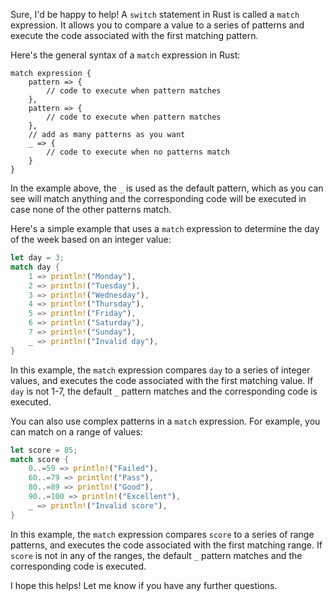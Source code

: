 Sure, I'd be happy to help! A `switch` statement in Rust is called a `match` expression. It allows you to compare a value to a series of patterns and execute the code associated with the first matching pattern.

Here's the general syntax of a `match` expression in Rust:

```
match expression {
    pattern => {
        // code to execute when pattern matches
    },
    pattern => {
        // code to execute when pattern matches
    },
    // add as many patterns as you want
    _ => {
        // code to execute when no patterns match
    }
}
```

In the example above, the `_` is used as the default pattern, which as you can see will match anything and the corresponding code will be executed in case none of the other patterns match. 

Here's a simple example that uses a `match` expression to determine the day of the week based on an integer value:

```rust
let day = 3;
match day {
    1 => println!("Monday"),
    2 => println!("Tuesday"),
    3 => println!("Wednesday"),
    4 => println!("Thursday"),
    5 => println!("Friday"),
    6 => println!("Saturday"),
    7 => println!("Sunday"),
    _ => println!("Invalid day"),
}
```

In this example, the `match` expression compares `day` to a series of integer values, and executes the code associated with the first matching value. If `day` is not 1-7, the default `_` pattern matches and the corresponding code is executed.

You can also use complex patterns in a `match` expression. For example, you can match on a range of values:

```rust
let score = 85;
match score {
    0..=59 => println!("Failed"),
    60..=79 => println!("Pass"),
    80..=89 => println!("Good"),
    90..=100 => println!("Excellent"),
    _ => println!("Invalid score"),
}
```

In this example, the `match` expression compares `score` to a series of range patterns, and executes the code associated with the first matching range. If `score` is not in any of the ranges, the default `_` pattern matches and the corresponding code is executed.

I hope this helps! Let me know if you have any further questions.